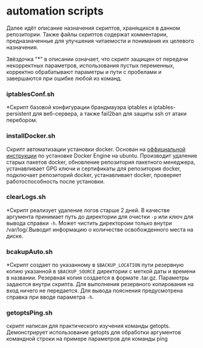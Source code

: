 # automation scripts

Далее идёт описание назначения скриптов, хранящихся в данном репозитории. Также файлы скриптов содержат комментарии, предназначенные для улучшения читаемости и понимания их целевого назначения.

Звёздочка "*" в описании означает, что скрипт защищен от передачи некорректных параметров, использования пустых переменных, корректно обрабатывают параметры и пути с пробелами и завершаются при ошибке любой из команд.

### iptablesConf.sh
*Cкрипт базовой конфигурации брандмауэра iptables и iptables-persistent для веб-сервера, а также fail2ban для защиты ssh от атаки перебором.

### installDocker.sh
Cкрипт автоматизации установки docker. Основан на [оффициальной инструкции](https://docs.docker.com/engine/install/ubuntu/) по установке Docker Engine на ubuntu. Производит удаление старых пакетов docker, обновление репозитория пакетного менеджера, устанавливает GPG ключи и сертификаты для репозитория docker, подключает репозиторий docker, устанавливает docker, проверяет работоспособность после установки. 

### clearLogs.sh
*Cкрипт реализует удаление логов старше 2 дней. В качестве аргумента принимает путь до директории для очистки `-p` или ключ для вывода справки `-h`. Может чистить директороии только внутри /var/log/.Выводит информацию о количестве освобожденного места на диске.

### bcakupAuto.sh
*Cкрипт создает по указанному в `$BACKUP_LOCATION` пути резервную копию указанной в `$BACKUP_SOURCE` директории с меткой даты и времени в названии. Резервная копия создается в формате .tar.gz. Параметры задаются внутри скрипта. Для выполнения резервного копирования на вход ничего не передается. Для вывода пояснения предусмотрена справка при вводе параметра `-h`.

### getoptsPing.sh
скрипт написан для практического изучения команды getopts. Демонстрирует использование getopts для обработки аргументов командной строки на примере параметров для команды ping


